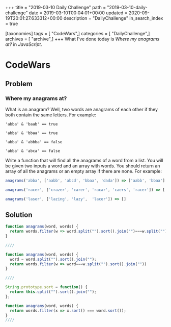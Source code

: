 +++
title = "2019-03-10 Daily Challenge"
path = "2019-03-10-daily-challenge"
date = 2019-03-10T00:04:01+00:00
updated = 2020-09-19T20:01:27.633312+00:00
description = "DailyChallenge"
in_search_index = true

[taxonomies]
tags = [ "CodeWars",]
categories = [ "DailyChallenge",]
archives = [ "archive",]
+++
What I've done today is *Where my anagrams at?* in *JavaScript*.

<!--more-->

# CodeWars

## Problem

### Where my anagrams at?


What is an anagram? Well, two words are anagrams of each other if they both contain the same letters. For example:

```
'abba' & 'baab' == true

'abba' & 'bbaa' == true

'abba' & 'abbba' == false

'abba' & 'abca' == false
```

Write a function that will find all the anagrams of a word from a list. You will be given two inputs a word and an array with words. You should return an array of all the anagrams or an empty array if there are none. For example:

```javascript
anagrams('abba', ['aabb', 'abcd', 'bbaa', 'dada']) => ['aabb', 'bbaa']

anagrams('racer', ['crazer', 'carer', 'racar', 'caers', 'racer']) => ['carer', 'racer']

anagrams('laser', ['lazing', 'lazy',  'lacer']) => []
```

## Solution

```js
function anagrams(word, words) {
  return words.filter(w => word.split("").sort().join("")===w.split("").sort().join(""))
}

////

function anagrams(word, words) {
  word = word.split("").sort().join("");
  return words.filter(w => word===w.split("").sort().join(""))
}

////

String.prototype.sort = function() {
  return this.split("").sort().join("");
};

function anagrams(word, words) {
  return words.filter(x => x.sort() === word.sort());
}
////
```